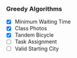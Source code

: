 ### Greedy Algorithms 

- [x] Minimum Waiting Time
- [x] Class Photos
- [x] Tandem Bicycle
- [ ] Task Assignment
- [ ] Valid Starting City